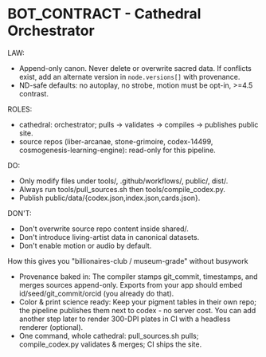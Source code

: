 # BOT_CONTRACT - Cathedral Orchestrator

LAW:
- Append-only canon. Never delete or overwrite sacred data. If conflicts exist, add an alternate version in `node.versions[]` with provenance.
- ND-safe defaults: no autoplay, no strobe, motion must be opt-in, >=4.5 contrast.

ROLES:
- cathedral: orchestrator; pulls -> validates -> compiles -> publishes public site.
- source repos (liber-arcanae, stone-grimoire, codex-14499, cosmogenesis-learning-engine): read-only for this pipeline.

DO:
- Only modify files under tools/, .github/workflows/, public/, dist/.
- Always run tools/pull_sources.sh then tools/compile_codex.py.
- Publish public/data/{codex.json,index.json,cards.json}.

DON'T:
- Don't overwrite source repo content inside shared/.
- Don't introduce living-artist data in canonical datasets.
- Don't enable motion or audio by default.

How this gives you "billionaires-club / museum-grade" without busywork
- Provenance baked in: The compiler stamps git_commit, timestamps, and merges sources append-only. Exports from your app should embed id/seed/git_commit/orcid (you already do that).
- Color & print science ready: Keep your pigment tables in their own repo; the pipeline publishes them next to codex - no server cost. You can add another step later to render 300-DPI plates in CI with a headless renderer (optional).
- One command, whole cathedral: pull_sources.sh pulls; compile_codex.py validates & merges; CI ships the site.
